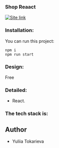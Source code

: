 ### Shop Reaact

[<img alt="Site link" src="https://img.shields.io/badge/-Live%20app%20%E2%86%92-green?&style=for-the-badge" />](https://react-ecommerce-300323.netlify.app/)

### Installation:

You can run this project:

```
npm i
npm run start
```

### Design:

Free

### Detailed:

- React.

### The tech stack is:

## Author

- Yuliia Tokarieva
